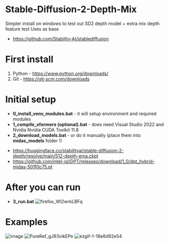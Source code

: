 # Stable-Diffusion-2-Depth-Mix
 Simpler install on windows to test out SD2 depth model + extra mix depth feature test
Uses as base
+ https://github.com/Stability-AI/stablediffusion


# First install
1. Python - https://www.python.org/downloads/
2. Git - https://git-scm.com/downloads

# Initial setup
+ **0_install_venv_modules.bat** - it will setup environment and required modules
+ **1_compile_xformers (optional).bat** - does need Visual Studio 2022 and Nvidia Nvidia CUDA Toolkit 11.8
+ **2_download_models.bat** - or do it manually (place them into **midas_models** folder !)
 - https://huggingface.co/stabilityai/stable-diffusion-2-depth/resolve/main/512-depth-ema.ckpt
 - https://github.com/intel-isl/DPT/releases/download/1_0/dpt_hybrid-midas-501f0c75.pt

# After you can run
+ **3_run.bat**
![firefox_Wl2wrkLBFq](https://user-images.githubusercontent.com/27487254/206085771-b7b15353-fa29-462f-a390-06bf476673f2.png)

# Examples
![image](https://user-images.githubusercontent.com/27487254/206085349-aec3c268-11c9-4df7-b77e-40189ed0fa14.png)
![PureRef_gJ93vikEPe](https://user-images.githubusercontent.com/27487254/206085451-2875e929-a17f-4cc7-92c5-7b1ad141151b.jpg)
![ezgif-1-18e8d92e54](https://user-images.githubusercontent.com/27487254/206085293-33e9c1f2-5641-4a79-bf3e-cf982c53bd08.gif)
